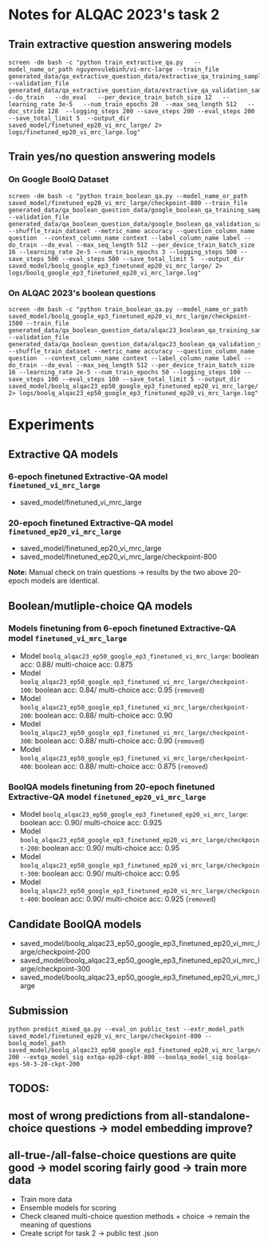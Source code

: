 # Notes for ALQAC 2023's task 2

## Train extractive question answering models
```
screen -dm bash -c "python train_extractive_qa.py   --model_name_or_path nguyenvulebinh/vi-mrc-large --train_file generated_data/qa_extractive_question_data/extractive_qa_training_samples.json --validation_file generated_data/qa_extractive_question_data/extractive_qa_validation_samples.json  --do_train   --do_eval   --per_device_train_batch_size 12   --learning_rate 3e-5   --num_train_epochs 20  --max_seq_length 512   --doc_stride 128  --logging_steps 200 --save_steps 200 --eval_steps 200 --save_total_limit 5  --output_dir saved_model/finetuned_ep20_vi_mrc_large/ 2> logs/finetuned_ep20_vi_mrc_large.log"
```

## Train yes/no question answering models

### On Google BoolQ Dataset

```
screen -dm bash -c "python train_boolean_qa.py --model_name_or_path  saved_model/finetuned_ep20_vi_mrc_large/checkpoint-800 --train_file generated_data/qa_boolean_question_data/google_boolean_qa_training_samples.json --validation_file generated_data/qa_boolean_question_data/google_boolean_qa_validation_samples.json   --shuffle_train_dataset --metric_name accuracy --question_column_name question  --context_column_name context --label_column_name label --do_train --do_eval --max_seq_length 512 --per_device_train_batch_size 16 --learning_rate 2e-5 --num_train_epochs 3 --logging_steps 500 --save_steps 500 --eval_steps 500 --save_total_limit 5  --output_dir saved_model/boolq_google_ep3_finetuned_ep20_vi_mrc_large/ 2> logs/boolq_google_ep3_finetuned_ep20_vi_mrc_large.log"
```

### On ALQAC 2023's boolean questions

```
screen -dm bash -c "python train_boolean_qa.py --model_name_or_path  saved_model/boolq_google_ep3_finetuned_ep20_vi_mrc_large/checkpoint-1500 --train_file generated_data/qa_boolean_question_data/alqac23_boolean_qa_training_samples.json --validation_file generated_data/qa_boolean_question_data/alqac23_boolean_qa_validation_samples.json  --shuffle_train_dataset --metric_name accuracy --question_column_name question  --context_column_name context --label_column_name label --do_train --do_eval --max_seq_length 512 --per_device_train_batch_size 16 --learning_rate 2e-5 --num_train_epochs 50 --logging_steps 100 --save_steps 100 --eval_steps 100 --save_total_limit 5 --output_dir saved_model/boolq_alqac23_ep50_google_ep3_finetuned_ep20_vi_mrc_large/ 2> logs/boolq_alqac23_ep50_google_ep3_finetuned_ep20_vi_mrc_large.log"
```


# Experiments
## Extractive QA models
### 6-epoch finetuned Extractive-QA model `finetuned_vi_mrc_large`
- saved_model/finetuned_vi_mrc_large

### 20-epoch finetuned Extractive-QA model `finetuned_ep20_vi_mrc_large`
- saved_model/finetuned_ep20_vi_mrc_large
- saved_model/finetuned_ep20_vi_mrc_large/checkpoint-800

**Note:** Manual check on train questions -> results by the two above 20-epoch models are identical.

## Boolean/mutliple-choice QA models
### Models finetuning from 6-epoch finetuned Extractive-QA model `finetuned_vi_mrc_large`
- Model `boolq_alqac23_ep50_google_ep3_finetuned_vi_mrc_large`:                boolean acc: 0.88/ multi-choice acc: 0.875
- Model `boolq_alqac23_ep50_google_ep3_finetuned_vi_mrc_large/checkpoint-100`: boolean acc: 0.84/ multi-choice acc: 0.95 (`removed`)
- Model `boolq_alqac23_ep50_google_ep3_finetuned_vi_mrc_large/checkpoint-200`: boolean acc: 0.88/ multi-choice acc: 0.90
- Model `boolq_alqac23_ep50_google_ep3_finetuned_vi_mrc_large/checkpoint-300`: boolean acc: 0.88/ multi-choice acc: 0.90 (`removed`)
- Model `boolq_alqac23_ep50_google_ep3_finetuned_vi_mrc_large/checkpoint-400`: boolean acc: 0.88/ multi-choice acc: 0.875 (`removed`)

### BoolQA models finetuning from 20-epoch finetuned Extractive-QA model `finetuned_ep20_vi_mrc_large`
- Model `boolq_alqac23_ep50_google_ep3_finetuned_ep20_vi_mrc_large`: boolean acc: 0.90/ multi-choice acc: 0.925
- Model `boolq_alqac23_ep50_google_ep3_finetuned_ep20_vi_mrc_large/checkpoint-200`: boolean acc: 0.90/ multi-choice acc: 0.95
- Model `boolq_alqac23_ep50_google_ep3_finetuned_ep20_vi_mrc_large/checkpoint-300`: boolean acc: 0.90/ multi-choice acc: 0.95
- Model `boolq_alqac23_ep50_google_ep3_finetuned_ep20_vi_mrc_large/checkpoint-400`: boolean acc: 0.90/ multi-choice acc: 0.925 (`removed`)

## Candidate BoolQA models
- saved_model/boolq_alqac23_ep50_google_ep3_finetuned_ep20_vi_mrc_large/checkpoint-200
- saved_model/boolq_alqac23_ep50_google_ep3_finetuned_ep20_vi_mrc_large/checkpoint-300
- saved_model/boolq_alqac23_ep50_google_ep3_finetuned_ep20_vi_mrc_large

## Submission
```
python predict_mixed_qa.py --eval_on public_test --extr_model_path saved_model/finetuned_ep20_vi_mrc_large/checkpoint-800 --boolq_model_path saved_model/boolq_alqac23_ep50_google_ep3_finetuned_ep20_vi_mrc_large/checkpoint-200 --extqa_model_sig extqa-ep20-ckpt-800 --boolqa_model_sig boolqa-eps-50-3-20-ckpt-200
```

## TODOS:
## most of wrong predictions from all-standalone-choice questions -> model embedding improve?
## all-true-/all-false-choice questions are quite good -> model scoring fairly good -> train more data

- Train more data
- Ensemble models for scoring
- Check cleaned multi-choice question methods + choice -> remain the meaning of questions
- Create script for task 2 -> public test .json
